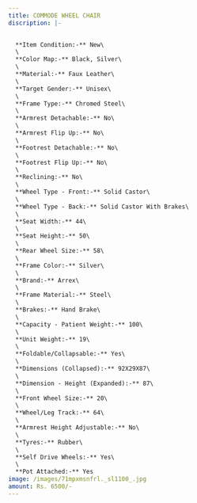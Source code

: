```yaml
---
title: COMMODE WHEEL CHAIR
discription: |-
  

  **Item Condition:-** New\
  \
  **Color Map:-** Black, Silver\
  \
  **Material:-** Faux Leather\
  \
  **Target Gender:-** Unisex\
  \
  **Frame Type:-** Chromed Steel\
  \
  **Armrest Detachable:-** No\
  \
  **Armrest Flip Up:-** No\
  \
  **Footrest Detachable:-** No\
  \
  **Footrest Flip Up:-** No\
  \
  **Reclining:-** No\
  \
  **Wheel Type - Front:-** Solid Castor\
  \
  **Wheel Type - Back:-** Solid Castor With Brakes\
  \
  **Seat Width:-** 44\
  \
  **Seat Height:-** 50\
  \
  **Rear Wheel Size:-** 58\
  \
  **Frame Color:-** Silver\
  \
  **Brand:-** Arrex\
  \
  **Frame Material:-** Steel\
  \
  **Brakes:-** Hand Brake\
  \
  **Capacity - Patient Weight:-** 100\
  \
  **Unit Weight:-** 19\
  \
  **Foldable/Collapsable:-** Yes\
  \
  **Dimensions (Collapsed):-** 92X29X87\
  \
  **Dimension - Height (Expanded):-** 87\
  \
  **Front Wheel Size:-** 20\
  \
  **Wheel/Leg Track:-** 64\
  \
  **Armrest Height Adjustable:-** No\
  \
  **Tyres:-** Rubber\
  \
  **Self Drive Wheels:-** Yes\
  \
  **Pot Attached:-** Yes
image: /images/71mpxmsnfrl._sl1100_.jpg
amount: Rs. 6500/-
---
```

